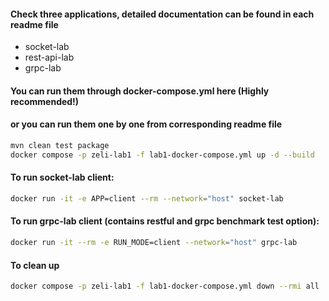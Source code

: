 #### Check three applications, detailed documentation can be found in each readme file
- socket-lab
- rest-api-lab
- grpc-lab

#### You can run them through docker-compose.yml here (Highly recommended!)
#### or you can run them one by one from corresponding readme file
```bash
mvn clean test package
docker compose -p zeli-lab1 -f lab1-docker-compose.yml up -d --build
```

#### To run socket-lab client:
```bash
docker run -it -e APP=client --rm --network="host" socket-lab
```

#### To run grpc-lab client (contains restful and grpc benchmark test option):
```bash
docker run -it --rm -e RUN_MODE=client --network="host" grpc-lab
```

#### To clean up
```bash
docker compose -p zeli-lab1 -f lab1-docker-compose.yml down --rmi all
```
